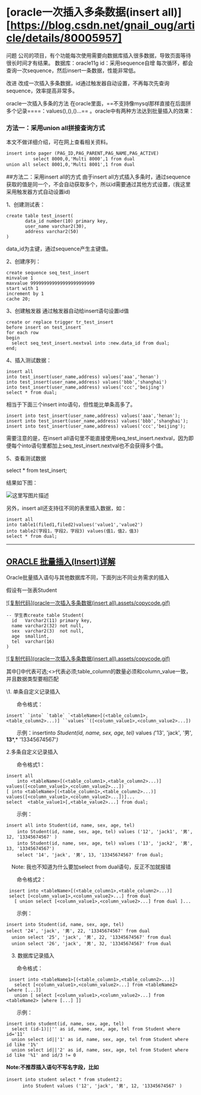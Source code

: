 # [oracle一次插入多条数据(insert all)][https://blog.csdn.net/gnail_oug/article/details/80005957]

问题
公司的项目，有个功能每次使用需要向数据库插入很多数据，导致页面等待很长时间才有结果。
数据库：oracle11g
id：采用sequence自增
每次循环，都会查询一次sequence，然后insert一条数据，性能非常低。

改进
改成一次插入多条数据，id通过触发器自动设置，不再每次先查询sequence，效率提高非常多。

oracle一次插入多条的方法
在oracle里面，==不支持像mysql那样直接在后面拼多个记录====：values(),(),()...==  。oracle中有两种方法达到批量插入的效果：

### 方法一：采用union all拼接查询方式

本文不做详细介绍，可在网上查看相关资料。

```xml
insert into pager (PAG_ID,PAG_PARENT,PAG_NAME,PAG_ACTIVE)
          select 8000,0,'Multi 8000',1 from dual
union all select 8001,0,'Multi 8001',1 from dual
```


##方法二：采用insert all的方式
由于insert all方式插入多条时，通过sequence获取的值是同一个，不会自动获取多个，所以id需要通过其他方式设置，(我这里采用触发器方式自动设置id)

1、创建测试表：

```
create table test_insert(
       data_id number(10) primary key,
       user_name varchar2(30),
       address varchar2(50)
)
```


data_id为主键，通过sequence产生主键值。

2、创建序列：

```
create sequence seq_test_insert 
minvalue 1
maxvalue 999999999999999999999999
start with 1
increment by 1
cache 20;

```

3、创建触发器
通过触发器自动给insert语句设置id值

```
create or replace trigger tr_test_insert
before insert on test_insert
for each row
begin
  select seq_test_insert.nextval into :new.data_id from dual;
end;  
```

4、插入测试数据：

```
insert all 
into test_insert(user_name,address) values('aaa','henan')
into test_insert(user_name,address) values('bbb','shanghai')
into test_insert(user_name,address) values('ccc','beijing')
select * from dual;
```


相当于下面三个insert into语句，但性能比单条高多了。

```
insert into test_insert(user_name,address) values('aaa','henan');
insert into test_insert(user_name,address) values('bbb','shanghai');
insert into test_insert(user_name,address) values('ccc','beijing');
```


需要注意的是，在insert all语句里不能直接使用seq_test_insert.nextval，因为即便每个into语句里都加上seq_test_insert.nextval也不会获得多个值。

5、查看测试数据

select * from test_insert;

结果如下图：

![这里写图片描述](https://img-blog.csdn.net/20180419153558923?watermark/2/text/aHR0cHM6Ly9ibG9nLmNzZG4ubmV0L2duYWlsX291Zw==/font/5a6L5L2T/fontsize/400/fill/I0JBQkFCMA==/dissolve/70)


另外，insert all还支持往不同的表里插入数据，如：

```
insert all 
into table1(filed1,filed2)values('value1','value2')
into table2(字段1，字段2，字段3) values(值1，值2，值3)
select * from dual;
```


------------------------------------------------
## [ORACLE 批量插入(Insert)详解](https://www.cnblogs.com/hjm0928/p/10254894.html)

Oracle批量插入语句与其他数据库不同，下面列出不同业务需求的插入

假设有一张表Student

[![复制代码](oracle一次插入多条数据(insert all).assets/copycode.gif)](javascript:void(0);)

```
-- 学生表create table Student(
  id   Varchar2(11) primary key,
  name varchar2(32) not null,
  sex  varchar2(3)  not null,
  age  smallint,
  tel  varchar(16)
)
```

[![复制代码](oracle一次插入多条数据(insert all).assets/copycode.gif)](javascript:void(0);)

其中[]中代表可选;<>代表必须;table_column的数量必须和column_value一致，并且数据类型要相匹配

\1. 单条自定义记录插入

　　命令格式：

```
insert` `into` `table` `<tableName>[(<table_column1>,<table_column2>...)] ``values``([<column_value1>,<column_value2>...])
```

　　示例：insertinto *Student(id, name, sex, age, tel)* values *(*'13'*,* 'jack'*,* '男'*,* **13***,* '13345674567'*)*

2.多条自定义记录插入

　　命令格式1：

```
insert all
    into <tableName>[(<table_column1>,<table_column2>...)] values([<column_value1>,<column_value2>...]) 
[ into <tableName>[(<table_column1>,<table_column2>...)] values([<column_value1>,<column_value2>...])]...
select  <table_value1>[,<table_value2>...] from dual;
```

　　示例：

```
insert all into Student(id, name, sex, age, tel)
    into Student(id, name, sex, age, tel) values ('12', 'jack1', '男', 12, '13345674567' )
    into Student(id, name, sex, age, tel) values ('13', 'jack2', '男', 13, '13345674567')
    select '14', 'jack', '男', 13, '13345674567' from dual;
```

 　Note: 我也不知道为什么要加select <values> from dual语句，反正不加就报错

　　命令格式2：

```
 insert into <tableName>[(<table_column1>,<table_column2>...)] 
 select [<column_value1>,<column_value2>...] from dual
   [ union select [<column_value1>,<column_value2>...] from dual ]...
```

　　示例：

```
insert into Student(id, name, sex, age, tel)
select '24', 'jack', '男', 22, '13345674567' from dual
  union select '25', 'jack', '男', 22, '13345674567' from dual
  union select '26', 'jack', '男', 32, '13345674567' from dual
```

　3. 数据库记录插入

　　命令格式：

```
 insert into <tableName1>[(<table_column1>,<table_column2>...)] 
   select [<column_value1>,<column_value2>...] from <tableName2> [where [...]]
   union [ select [<column_value1>,<column_value2>...] from <tableName2> [where [...] ]]
```

　　示例：

```
insert into student(id, name, sex, age, tel)
  select (id-1)||'' as id, name, sex, age, tel from Student where id='11'
  union select id||'1' as id, name, sex, age, tel from Student where id like '1%'
  union select id||'2' as id, name, sex, age, tel from Student where id like '%1' and id/3 != 0
```

**Note:不推荐插入语句不写名字段，比如**

```
insert into student select * from student2； 
      into Student values ('12', 'jack', '男', 12, '13345674567' )  
```